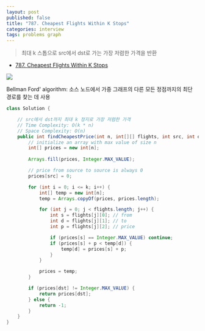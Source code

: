 ```yaml
---
layout: post
published: false
title: "787. Cheapest Flights Within K Stops"
categories: interview
tags: problems graph
---
```


> 최대 k 스톱으로 src에서 dst로 가는 가장 저렴한 가격을 반환

- [787. Cheapest Flights Within K Stops](https://leetcode.com/problems/cheapest-flights-within-k-stops/)

![](https://assets.leetcode.com/uploads/2022/03/18/cheapest-flights-within-k-stops-3drawio.png)

Bellman Ford' algorithm: 소스 노드에서 가중 그래프의 다른 모든 정점까지의 최단 경로를 찾는 데 사용

```java
class Solution {

    // src에서 dst까지 최대 k 정지로 가장 저렴한 가격
    // Time Complexity: O(k * n)
    // Space Complexity: O(n)
    public int findCheapestPrice(int n, int[][] flights, int src, int dst, int k) {
        // initialize an array with max value of size n
        int[] prices = new int[n];
        
        Arrays.fill(prices, Integer.MAX_VALUE);

        // price from source to source is always 0
        prices[src] = 0;

        for (int i = 0; i <= k; i++) {
            int[] temp = new int[n];
            temp = Arrays.copyOf(prices, prices.length);

            for (int j = 0; j < flights.length; j++) {
                int s = flights[j][0]; // from
                int d = flights[j][1]; // to
                int p = flights[j][2]; // price

                if (prices[s] == Integer.MAX_VALUE) continue;
                if (prices[s] + p < temp[d]) {
                    temp[d] = prices[s] + p;
                }
            }

            prices = temp;
        }

        if (prices[dst] != Integer.MAX_VALUE) {
            return prices[dst];
        } else {
            return -1;
        }
    }
}
```